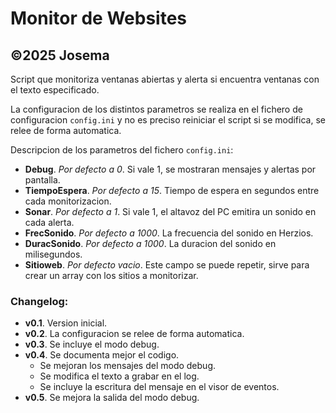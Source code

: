 # Monitor de Websites
## &copy;2025 Josema

Script que monitoriza ventanas abiertas y alerta si encuentra ventanas con el
texto especificado.

La configuracion de los distintos parametros se realiza en el fichero de configuracion
`config.ini` y no es preciso reiniciar el script si se modifica, se relee de forma
automatica.

Descripcion de los parametros del fichero `config.ini`:

- **Debug**. *Por defecto a 0*. Si vale 1, se mostraran mensajes y alertas por pantalla.
- **TiempoEspera**. *Por defecto a 15*. Tiempo de espera en segundos entre cada monitorizacion.
- **Sonar**. *Por defecto a 1*. Si vale 1, el altavoz del PC emitira un sonido en cada alerta.
- **FrecSonido**. *Por defecto a 1000*. La frecuencia del sonido en Herzios.
- **DuracSonido**. *Por defecto a 1000*. La duracion del sonido en milisegundos.
- **Sitioweb**. *Por defecto vacio*. Este campo se puede repetir, sirve para crear un array con los sitios a monitorizar.

### Changelog:
- **v0.1**. Version inicial.
- **v0.2**. La configuracion se relee de forma automatica.
- **v0.3**. Se incluye el modo debug.
- **v0.4**. Se documenta mejor el codigo.
    - Se mejoran los mensajes del modo debug.
    - Se modifica el texto a grabar en el log.
    - Se incluye la escritura del mensaje en el visor de eventos.
- **v0.5**. Se mejora la salida del modo debug.
